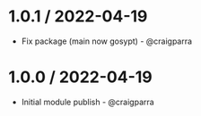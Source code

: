 1.0.1 / 2022-04-19
==================

* Fix package (main now gosypt) - @craigparra

1.0.0 / 2022-04-19
==================

* Initial module publish - @craigparra